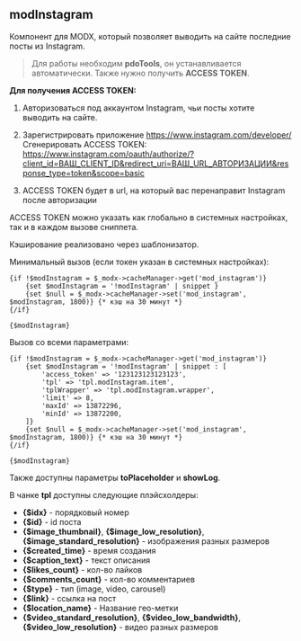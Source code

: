 ## modInstagram

Компонент для MODX, который позволяет выводить на сайте последние посты из Instagram.

> Для работы необходим **pdoTools**, он устанавливается автоматически. Также нужно получить **ACCESS TOKEN**.

**Для получения ACCESS TOKEN:**
1. Авторизоваться под аккаунтом Instagram, чьи посты хотите выводить на сайте.
2. Зарегистрировать приложение https://www.instagram.com/developer/
    Сгенерировать ACCESS TOKEN:<br>
    https://www.instagram.com/oauth/authorize/?client_id=ВАШ_CLIENT_ID&redirect_uri=ВАШ_URL_АВТОРИЗАЦИИ&response_type=token&scope=basic

3. ACCESS TOKEN будет в url, на который вас перенаправит Instagram после авторизации

ACCESS TOKEN можно указать как глобально в системных настройках, так и в каждом вызове сниппета.

Кэширование реализовано через шаблонизатор.

Минимальный вызов (если токен указан в системных настройках):

```
{if !$modInstagram = $_modx->cacheManager->get('mod_instagram')}
    {set $modInstagram = '!modInstagram' | snippet }
    {set $null = $_modx->cacheManager->set('mod_instagram', $modInstagram, 1800)} {* кэш на 30 минут *}
{/if}

{$modInstagram}
```

Вызов со всеми параметрами:

```
{if !$modInstagram = $_modx->cacheManager->get('mod_instagram')}
    {set $modInstagram = '!modInstagram' | snippet : [
        'access_token' => '123123123123123',
        'tpl' => 'tpl.modInstagram.item',
        'tplWrapper' => 'tpl.modInstagram.wrapper',
        'limit' => 8,
        'maxId' => 13872296,
        'minId' => 13872200,
    ]}
    {set $null = $_modx->cacheManager->set('mod_instagram', $modInstagram, 1800)} {* кэш на 30 минут *}
{/if}

{$modInstagram}
```

Также доступны параметры **toPlaceholder** и **showLog**.

В чанке **tpl** доступны следующие плэйсхолдеры:
* **{$idx}** - порядковый номер
* **{$id}** - id поста
* **{$image_thumbnail}**, **{$image_low_resolution}**, **{$image_standard_resolution}** - изображения разных размеров
* **{$created_time}** - время создания
* **{$caption_text}** - текст описания
* **{$likes_count}** - кол-во лайков
* **{$comments_count}** - кол-во комментариев
* **{$type}** - тип (image, video, carousel)
* **{$link}** - ссылка на пост
* **{$location_name}** - Название гео-метки
* **{$video_standard_resolution}**, **{$video_low_bandwidth}**, **{$video_low_resolution}** - видео разных размеров
